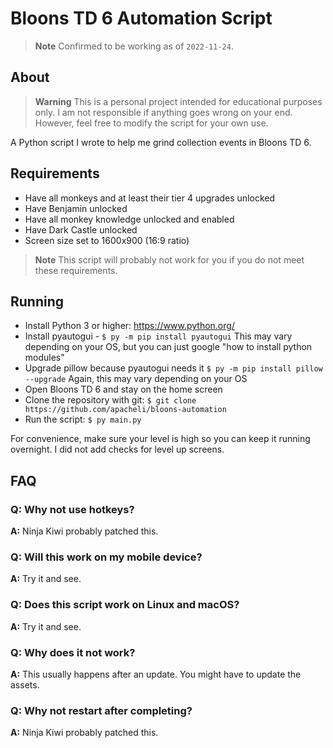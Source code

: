 # Bloons TD 6 Automation Script

> **Note** Confirmed to be working as of `2022-11-24`.

## About

> **Warning** This is a personal project intended for educational purposes only.
> I am not responsible if anything goes wrong on your end. However, feel free to
> modify the script for your own use.

A Python script I wrote to help me grind collection events in Bloons TD 6.

## Requirements

- Have all monkeys and at least their tier 4 upgrades unlocked
- Have Benjamin unlocked
- Have all monkey knowledge unlocked and enabled
- Have Dark Castle unlocked
- Screen size set to 1600x900 (16:9 ratio)

> **Note** This script will probably not work for you if you do not meet these
> requirements.

## Running

- Install Python 3 or higher: https://www.python.org/
- Install pyautogui - `$ py -m pip install pyautogui` This may vary depending on
  your OS, but you can just google "how to install python modules"
- Upgrade pillow because pyautogui needs it
  `$ py -m pip install pillow --upgrade` Again, this may vary depending on your
  OS
- Open Bloons TD 6 and stay on the home screen
- Clone the repository with git:
  `$ git clone https://github.com/apacheli/bloons-automation`
- Run the script: `$ py main.py`

For convenience, make sure your level is high so you can keep it running
overnight. I did not add checks for level up screens.

## FAQ

### Q: Why not use hotkeys?

**A:** Ninja Kiwi probably patched this.

### Q: Will this work on my mobile device?

**A:** Try it and see.

### Q: Does this script work on Linux and macOS?

**A:** Try it and see.

### Q: Why does it not work?

**A:** This usually happens after an update. You might have to update the
assets.

### Q: Why not restart after completing?

**A:** Ninja Kiwi probably patched this.
